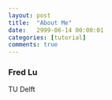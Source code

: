 ```yaml
---
layout: post
title:  "About Me"
date:   2999-06-14 00:00:01
categories: [tutorial]
comments: true
---
```

### Fred Lu

TU Delft



